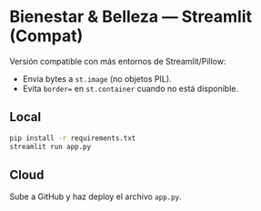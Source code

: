 # Bienestar & Belleza — Streamlit (Compat)
Versión compatible con más entornos de Streamlit/Pillow:
- Envia bytes a `st.image` (no objetos PIL).
- Evita `border=` en `st.container` cuando no está disponible.

## Local
```bash
pip install -r requirements.txt
streamlit run app.py
```

## Cloud
Sube a GitHub y haz deploy el archivo `app.py`.
